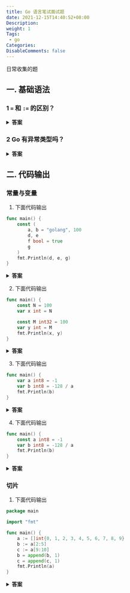 ```yaml
---
title: Go 语言笔试面试题
date: 2021-12-15T14:40:52+08:00
Description:
weight: 1
Tags: 
 - go
Categories:
DisableComments: false
---
```


日常收集的题

## 一. 基础语法

### 1 `=` 和 `:=` 的区别？

<details>
    <summary><strong>答案</strong></summary>

`:=` 声明+赋值

`=` 仅赋值
```go
var a int
a = 10
// 等价于
a := 10
```
</details>


### 2 Go 有异常类型吗？

<details>
    <summary><strong>答案</strong></summary>

Go 没有异常类型，只有错误类型（Error），通常使用返回值来表示异常状态。

```go
f, err := os.Open("/tmp/a.txt")
if err != nil {
    log.Fatal(err)
}
```
</details>

## 二. 代码输出

### 常量与变量

1. 下面代码输出

```go
func main() {
	const (
		a, b = "golang", 100
		d, e
		f bool = true
		g
	)
	fmt.Println(d, e, g)
}
```

<details>
    <summary><strong>答案</strong></summary>

`golang 100 true`

在同一个 const group 中，如果常量定义与前一行的定义一致，则可以省略类型和值。编译时，会按照前一行的定义自动补全。即等价于

```go
func main() {
	const (
		a, b = "golang", 100
		d, e = "golang", 100
		f bool = true
		g bool = true
	)
	fmt.Println(d, e, g)
}
```

</details>

2. 下面代码输出 
```go
func main() {
	const N = 100
	var x int = N

	const M int32 = 100
	var y int = M
	fmt.Println(x, y)
}
```

<details>
    <summary><strong>答案</strong></summary>

编译失败：cannot use M (type int32) as type int in assignment

Go 语言中，常量分为无类型常量和有类型常量两种，const N = 100，属于无类型常量，赋值给其他变量时，如果字面量能够转换为对应类型的变量，则赋值成功，例如，var x int = N。但是对于有类型的常量 `const M int32 = 100`，赋值给其他变量时，需要类型匹配才能成功，所以显示地类型转换

```go
var y int = int(M)
```

</details>

3. 下面代码输出 
```go
func main() {
	var a int8 = -1
	var b int8 = -128 / a
	fmt.Println(b)
}
```

<details>
    <summary><strong>答案</strong></summary>

`-128`

nt8 能表示的数字的范围是 [-2^7, 2^7-1]，即 [-128, 127]。-128 是无类型常量，转换为 int8，再除以变量 -1，结果为 128，常量除以变量，结果是一个变量。变量转换时允许溢出，符号位变为1，转为补码后恰好等于 -128。

对于有符号整型，最高位是是符号位，计算机用补码表示负数。补码 = 原码取反加一。

例如：

```ini
-1 :  11111111
00000001(原码)    11111110(取反)    11111111(加一)
-128：    
10000000(原码)    01111111(取反)    10000000(加一)

-1 + 1 = 0
11111111 + 00000001 = 00000000(最高位溢出省略)
-128 + 127 = -1
10000000 + 01111111 = 11111111
```


</details>

4. 下面代码输出 
```go
func main() {
	const a int8 = -1
	var b int8 = -128 / a
	fmt.Println(b)
}
```

<details>
    <summary><strong>答案</strong></summary>

编译失败：constant 128 overflows int8

-128 和 a 都是常量，在编译时求值，-128 / a = 128，两个常量相除，结果也是一个常量，常量类型转换时不允许溢出，因而编译失败。

</details>

### 切片

1. 下面代码输出

```go
package main

import "fmt"

func main() {
	a := []int{0, 1, 2, 3, 4, 5, 6, 7, 8, 9}
	b := a[2:5]
	c := a[9:10]
	b = append(b, 1)
	c = append(c, 1)
	fmt.Println(a)
}
```
<details>
    <summary><strong>答案</strong></summary>

`[0 1 2 3 4 1 6 7 8 9]`

</details>